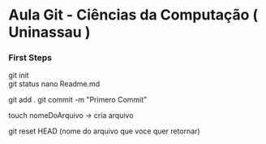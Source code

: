 # Aula Git - Ciências da Computação ( Uninassau )

### First Steps

git init  
git status
nano Readme.md

git add .
git commit -m "Primero Commit"

touch nomeDoArquivo -> cria arquivo

git reset HEAD (nome do arquivo que voce quer retornar)
